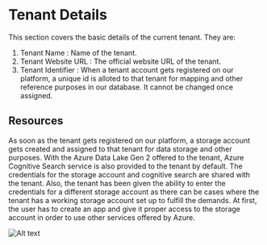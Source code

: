 # Tenant Details
This section covers the basic details of the current tenant. They are:
1. Tenant Name : Name of the tenant.
2. Tenant Website URL : The official website URL of the tenant.
3. Tenant Identifier : When a tenant account gets registered on our platform, a unique id is alloted to that tenant for mapping and other reference purposes in our database. It cannot be changed once assigned.

## Resources
As soon as the tenant gets registered on our platform, a storage account gets created and assigned to that tenant for data storage and other purposes. With the Azure Data Lake Gen 2 offered to the tenant, Azure Cognitive Search service is also provided to the tenant by default. The credentials for the storage account and cognitive search are shared with the tenant. Also, the tenant has been given the ability to enter the credentials for a different storage account as there can be cases where the tenant has a working storage account set up to fulfill the demands. At first, the user has to create an app and give it proper access to the storage account in order to use other services offered by Azure.

![Alt text](https://github.com/skypointcloud/platform/blob/master/docs/doc_snippets/tenantdefault.jpg?raw=true)